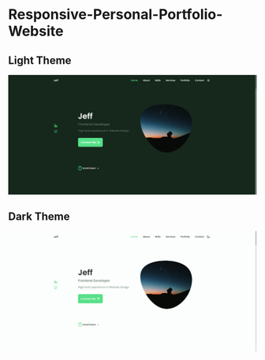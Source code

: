 # Responsive-Personal-Portfolio-Website

## Light Theme
![Light Theme](./assets/img/2.png)

## Dark Theme
![Dark Theme](./assets/img/1.png)

